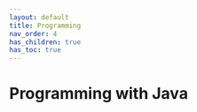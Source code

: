 ```yaml
---
layout: default
title: Programming
nav_order: 4
has_children: true
has_toc: true
---
```

# Programming with Java
